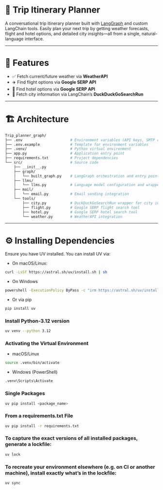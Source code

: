 # 🧳 Trip Itinerary Planner

A conversational trip itinerary planner built with [LangGraph](https://langchain-ai.github.io/langgraph/tutorials/introduction/) and custom LangChain tools. Easily plan your next trip by getting weather forecasts, flight and hotel options, and detailed city insights—all from a single, natural-language interface.

---

# 🚀 Features
- ✅ Fetch current/future weather via **WeatherAPI**  
- ✈️ Find flight options via **Google SERP API**  
- 🏨 Find hotel options via **Google SERP API**  
- 📜 Fetch city information via LangChain’s **DuckDuckGoSearchRun**

---

# 🏗️ Architecture
```bash
Trip_planner_graph/
├── .env                      # Environment variables (API keys, SMTP creds)
├── .env.example              # Template for environment variables
├── .venv/                    # Python virtual environment
├── app.py                    # Application entry point
├── requirements.txt          # Project dependencies
└── src/                      # Source code
    ├── __init__.py
    ├── graph/
    │   └── built_graph.py    # LangGraph orchestration and entry point
    ├── llms/
    │   └── llms.py           # Language model configuration and wrappers
    ├── mail/
    │   └── email.py          # Email sending integration
    └── tools/
        ├── city.py           # DuckDuckGoSearchRun wrapper for city info
        ├── flight.py         # Google SERP flight search tool
        ├── hotel.py          # Google SERP hotel search tool
        └── weather.py        # WeatherAPI integration

```
---

# ⚙️ Installing Dependencies

Ensure you have UV installed. You can install UV via:

- On macOS/Linux:

```bash
curl -LsSf https://astral.sh/uv/install.sh | sh
```
- On Windows

```bash
powershell -ExecutionPolicy ByPass -c "irm https://astral.sh/uv/install.ps1 | iex"
```
- Or via pip

```bash
pip install uv
```

### Install Python-3.12 version
```bash
uv venv --python 3.12
```

### Activating the Virtual Environment 

- macOS/Linux
```bash
source .venv/bin/activate
```

- Windows (PowerShell)

```bash
.venv\Scripts\Activate
```

### Single Packages
```bash
uv pip install <package_name>
```

### From a requirements.txt File
```bash
uv pip install -r requirements.txt
```

### To capture the exact versions of all installed packages, generate a lockfile:
```bash
uv lock
```

### To recreate your environment elsewhere (e.g. on CI or another machine), install exactly what’s in the lockfile:

```bash
uv sync
```

